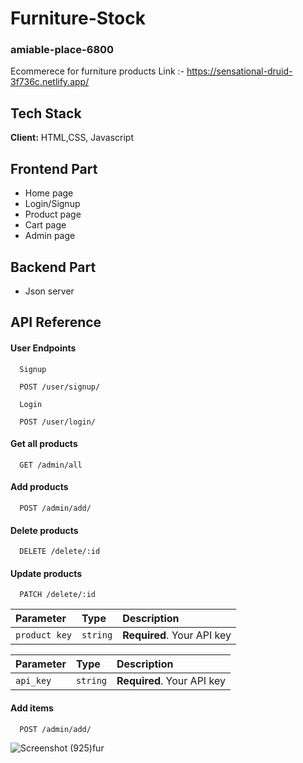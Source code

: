 # Furniture-Stock

### amiable-place-6800

Ecommerece for furniture products
Link :- https://sensational-druid-3f736c.netlify.app/

## Tech Stack

**Client:** HTML,CSS, Javascript

## Frontend Part

- Home page
- Login/Signup
- Product page
- Cart page
- Admin page

## Backend Part
- Json server

## API Reference

#### User Endpoints

```http
  Signup

  POST /user/signup/
```
```http
  Login

  POST /user/login/
```
#### Get all products

```http
  GET /admin/all
```

#### Add products

```http
  POST /admin/add/
```
#### Delete products

```http
  DELETE /delete/:id
```
#### Update products

```http
  PATCH /delete/:id
```

| Parameter | Type     | Description                |
| :-------- | :------- | :------------------------- |
| `product key` | `string` | **Required**. Your API key |


| Parameter | Type     | Description                |
| :-------- | :------- | :------------------------- |
| `api_key` | `string` | **Required**. Your API key |

#### Add items

```http
  POST /admin/add/
```

![Screenshot (925)fur](https://user-images.githubusercontent.com/106812942/218271324-c3071ba5-560d-4029-bcfe-9263fb982e5d.png)
